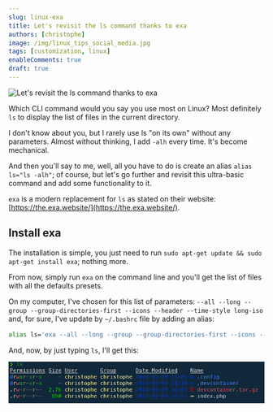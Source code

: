 ```yaml
---
slug: linux-exa
title: Let's revisit the ls command thanks to exa 
authors: [christophe]
image: /img/linux_tips_social_media.jpg
tags: [customization, linux]
enableComments: true
draft: true
---
```

![Let's revisit the ls command thanks to exa](/img/linux_tips_banner.jpg)

Which CLI command would you say you use most on Linux? Most definitely `ls` to display the list of files in the current directory.

I don't know about you, but I rarely use ls "on its own" without any parameters. Almost without thinking, I add `-alh` every time. It's become mechanical.

And then you'll say to me, well, all you have to do is create an alias `alias ls="ls -alh"`; of course, but let's go further and revisit this ultra-basic command and add some functionality to it.

<!-- truncate -->

`exa` is a modern replacement for `ls` as stated on their website: [https://the.exa.website/](https://the.exa.website/).

## Install exa

The installation is simple, you just need to run `sudo apt-get update && sudo apt-get install exa`; nothing more.

From now, simply run `exa` on the command line and you'll get the list of files with all the defaults presets.

On my computer, I've chosen for this list of parameters: `--all --long --group --group-directories-first --icons --header --time-style long-iso` and, for sure, I've update by `~/.bashrc` file by adding an alias:

```bash
alias ls='exa --all --long --group --group-directories-first --icons --header --time-style long-iso'
```

And, now, by just typing `ls`, I'll get this:

![exa](./images/exa.png)
